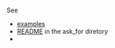 

See 

- [examples](https://github.com/microprediction/gptprobe/tree/main/examples) 
- [README](https://github.com/microprediction/gptprobe/blob/main/gptprobe/askfor/README.md) in the ask_for diretory
- 

